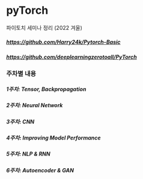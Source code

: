 # pyTorch

파이토치 세미나 정리 (2022 겨울)


##### https://github.com/Harry24k/Pytorch-Basic
##### https://github.com/deeplearningzerotoall/PyTorch


### 주차별 내용

##### 1주차: Tensor, Backpropagation
##### 2주차: Neural Network
##### 3주차: CNN
##### 4주차: Improving Model Performance
##### 5주차: NLP & RNN
##### 6주차: Autoencoder & GAN